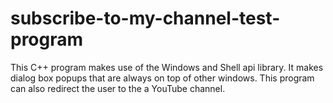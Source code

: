 # subscribe-to-my-channel-test-program
This C++ program makes use of the Windows and Shell api library. It makes dialog box popups that are always on top of other windows. This program can also redirect the user to the a YouTube channel.
